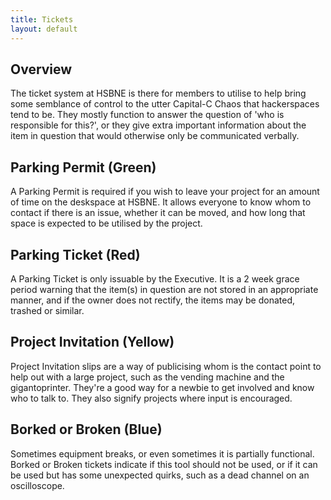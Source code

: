 ```yaml
---
title: Tickets
layout: default
---
```



## Overview

The ticket system at HSBNE is there for members to utilise to help bring some semblance of control to the utter Capital-C Chaos that hackerspaces tend to be. They mostly function to answer the question of 'who is responsible for this?', or they give extra important information about the item in question that would otherwise only be communicated verbally.

<div class="alert alert-success"><h2> Parking Permit (Green) </h2>

  A Parking Permit is required if you wish to leave your project for an amount of time on the deskspace at HSBNE. It allows everyone to know whom to contact if there is an issue, whether it can be moved, and how long that space is expected to be utilised by the project.</div>

<div class="alert alert-danger"> <h2> Parking Ticket (Red)</h2>

  A Parking Ticket is only issuable by the Executive. It is a 2 week grace period warning that the item(s) in question are not stored in an appropriate manner, and if the owner does not rectify, the items may be donated, trashed or similar.</div>

<div class="alert alert-warning"> <h2> Project Invitation (Yellow)</h2>

  Project Invitation slips are a way of publicising whom is the contact point to help out with a large project, such as the vending machine and the gigantoprinter. They're a good way for a newbie to get involved and know who to talk to. They also signify projects where input is encouraged. </div>

<div class="alert alert-info"> <h2> Borked or Broken (Blue)</h2>

  Sometimes equipment breaks, or even sometimes it is partially functional. Borked or Broken tickets indicate if this tool should not be used, or if it can be used but has some unexpected quirks, such as a dead channel on an oscilloscope.</div>